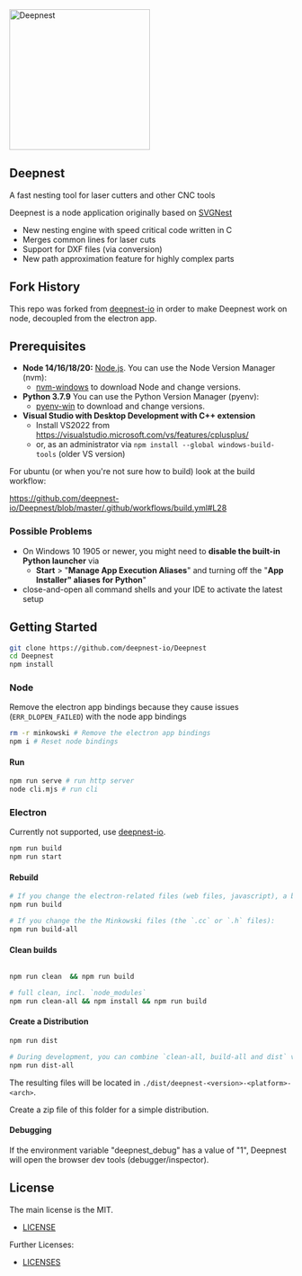 <img src="https://deepnest.io/img/logo-large.png" alt="Deepnest" width="250">

## **Deepnest**

A fast nesting tool for laser cutters and other CNC tools

Deepnest is a node application originally based on [SVGNest](https://github.com/Jack000/SVGnest)

- New nesting engine with speed critical code written in C
- Merges common lines for laser cuts
- Support for DXF files (via conversion)
- New path approximation feature for highly complex parts

## Fork History

This repo was forked from [deepnest-io](https://github.com/deepnest-io/Deepnest) in order to make Deepnest work on node, decoupled from the electron app.

## Prerequisites

- **Node 14/16/18/20:** [Node.js](https://nodejs.org). You can use the Node Version Manager (nvm):
  - [nvm-windows](https://github.com/coreybutler/nvm-windows/releases) to download Node and change versions.
- **Python 3.7.9** You can use the Python Version Manager (pyenv):
  - [pyenv-win](https://github.com/pyenv-win/pyenv-win) to download and change versions.
- **Visual Studio with Desktop Development with C++ extension**
  - Install VS2022 from https://visualstudio.microsoft.com/vs/features/cplusplus/
  - or, as an administrator via `npm install --global windows-build-tools` (older VS version)

For ubuntu (or when you're not sure how to build) look at the build workflow:

https://github.com/deepnest-io/Deepnest/blob/master/.github/workflows/build.yml#L28

### Possible Problems

- On Windows 10 1905 or newer, you might need to **disable the built-in Python launcher** via
  - **Start** > "**Manage App Execution Aliases**" and turning off the "**App Installer" aliases for Python**"
- close-and-open all command shells and your IDE to activate the latest setup

## Getting Started

```sh
git clone https://github.com/deepnest-io/Deepnest
cd Deepnest
npm install
```

### Node

Remove the electron app bindings because they cause issues (`ERR_DLOPEN_FAILED`) with the node app bindings

```sh
rm -r minkowski # Remove the electron app bindings
npm i # Reset node bindings
```

#### Run

```sh
npm run serve # run http server
node cli.mjs # run cli
```

### Electron

Currently not supported, use [deepnest-io](https://github.com/deepnest-io/Deepnest).

```sh
npm run build
npm run start
```

#### Rebuild

```sh
# If you change the electron-related files (web files, javascript), a build with
npm run build

# If you change the the Minkowski files (the `.cc` or `.h` files):
npm run build-all
```

#### Clean builds

```sh

npm run clean  && npm run build

# full clean, incl. `node_modules`
npm run clean-all && npm install && npm run build
```

#### Create a Distribution

```sh
npm run dist

# During development, you can combine `clean-all, build-all and dist` via:
npm run dist-all
```

The resulting files will be located in `./dist/deepnest-<version>-<platform>-<arch>`.

Create a zip file of this folder for a simple distribution.

#### Debugging

If the environment variable "deepnest_debug" has a value of "1", Deepnest will open the browser dev tools (debugger/inspector).

## License

The main license is the MIT.

- [LICENSE](LICENSE)

Further Licenses:

- [LICENSES](LICENSES.md)
